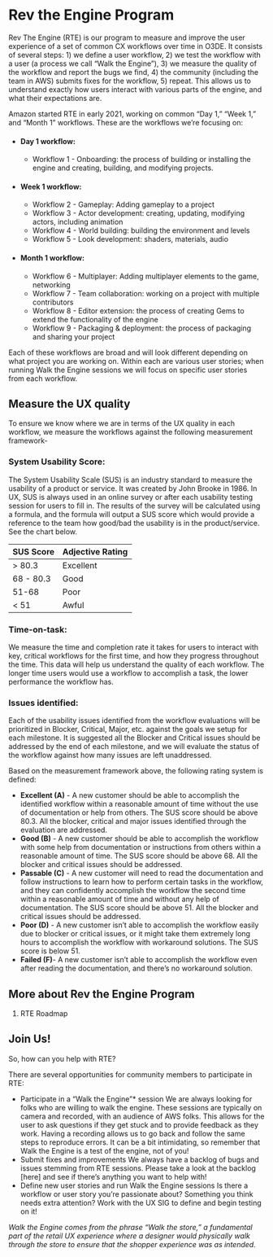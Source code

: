 # Rev the Engine Program

Rev The Engine (RTE) is our program to measure and improve the user experience of a set of common CX workflows over time in O3DE. It consists of several steps: 1) we define a user workflow, 2) we test the workflow with a user (a process we call “Walk the Engine”), 3) we measure the quality of the workflow and report the bugs we find, 4) the community (including the team in AWS) submits fixes for the workflow, 5) repeat. This allows us to understand exactly how users interact with various parts of the engine, and what their expectations are. 

Amazon started RTE in early 2021, working on common “Day 1,” “Week 1,” and “Month 1” workflows. These are the workflows we’re focusing on:

* #### Day 1 workflow:

  * Workflow 1 - Onboarding: the process of building or installing the engine and creating, building, and modifying projects. 

* #### Week 1 workflow:
  * Workflow 2 - Gameplay: Adding gameplay to a project
  * Workflow 3 - Actor development: creating, updating, modifying actors, including animation
  * Workflow 4 - World building: building the environment and levels
  * Workflow 5 - Look development: shaders, materials, audio

* #### Month 1 workflow:
  * Workflow 6 - Multiplayer: Adding multiplayer elements to the game, networking
  * Workflow 7 - Team collaboration: working on a project with multiple contributors
  * Workflow 8 - Editor extension: the process of creating Gems to extend the functionality of the engine
  * Workflow 9 - Packaging & deployment: the process of packaging and sharing your project

Each of these workflows are broad and will look different depending on what project you are working on. Within each are various user stories; when running Walk the Engine sessions we will focus on specific user stories from each workflow.


## Measure the UX quality

To ensure we know where we are in terms of the UX quality in each workflow, we measure the workflows against the following measurement framework-

### System Usability Score: 

The System Usability Scale (SUS) is an industry standard to measure the usability of a product or service. It was created by John Brooke in 1986. In UX, SUS is always used in an online survey or after each usability testing session for users to fill in. The results of the survey will be calculated using a formula, and the formula will output a SUS score which would provide a reference to the team how good/bad the usability is in the product/service. See the chart below.

| SUS Score	| Adjective Rating |
| --- | --- |
| > 80.3	| Excellent |
| 68 - 80.3	| Good |
| 51-68	| Poor |
| < 51	| Awful |

### Time-on-task: 

We measure the time and completion rate it takes for users to interact with key, critical workflows for the first time, and how they progress throughout the time. This data will help us understand the quality of each workflow. The longer time users would use a workflow to accomplish a task, the lower performance the workflow has.

### Issues identified: 
Each of the usability issues identified from the workflow evaluations will be prioritized in Blocker, Critical, Major, etc. against the goals we setup for each milestone. It is suggested all the Blocker and Critical issues should be addressed by the end of each milestone, and we will evaluate the status of the workflow against how many issues are left unaddressed.

Based on the measurement framework above, the following rating system is defined:

* **Excellent (A)** - A new customer should be able to accomplish the identified workflow within a reasonable amount of time without the use of documentation or help from others. The SUS score should be above 80.3. All the blocker, critical and major issues identified through the evaluation are addressed.
*	**Good (B)** - A new customer should be able to accomplish the workflow with some help from documentation or instructions from others within a reasonable amount of time. The SUS score should be above 68. All the blocker and critical issues should be addressed.
*	**Passable (C)** - A new customer will need to read the documentation and follow instructions to learn how to perform certain tasks in the workflow, and they can confidently accomplish the workflow the second time within a reasonable amount of time and without any help of documentation. The SUS score should be above 51. All the blocker and critical issues should be addressed.
*	**Poor (D)** - A new customer isn’t able to accomplish the workflow easily due to blocker or critical issues, or it might take them extremely long hours to accomplish the workflow with workaround solutions. The SUS score is below 51.
*	**Failed (F)**- A new customer isn’t able to accomplish the workflow even after reading the documentation, and there’s no workaround solution.


## More about Rev the Engine Program

1. RTE Roadmap

## Join Us!

So, how can you help with RTE?

There are several opportunities for community members to participate in RTE:

* Participate in a “Walk the Engine”* session
     We are always looking for folks who are willing to walk the engine. These sessions are typically on camera and recorded, with an audience of AWS folks. This allows for the user to ask questions if they get stuck and to provide feedback as they work. Having a recording allows us to go back and follow the same steps to reproduce errors. It can be a bit intimidating, so remember that Walk the Engine is a test of the engine, not of you!
* Submit fixes and improvements
     We always have a backlog of bugs and issues stemming from RTE sessions. Please take a look at the backlog [here] and see if there’s anything you want to help with!
* Define new user stories and run Walk the Engine sessions
    Is there a workflow or user story you’re passionate about? Something you think needs extra attention? Work with the UX SIG to define and begin testing on it!

*Walk the Engine comes from the phrase “Walk the store,” a fundamental part of the retail UX experience where a designer would physically walk through the store to ensure that the shopper experience was as intended.*


